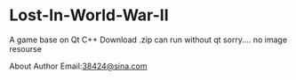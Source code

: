 # Lost-In-World-War-II
A game base on Qt C++
Download .zip can run without qt
sorry....
no image resourse

About Author
Email:38424@sina.com
